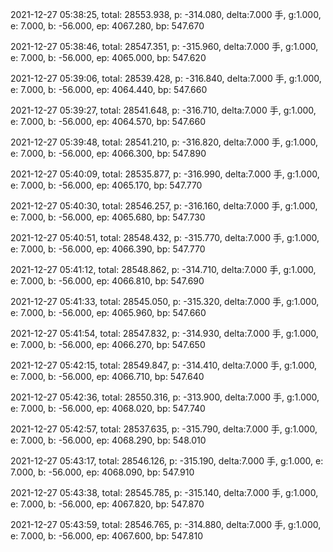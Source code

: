2021-12-27 05:38:25, total: 28553.938, p: -314.080, delta:7.000 手, g:1.000, e: 7.000, b: -56.000, ep: 4067.280, bp: 547.670

2021-12-27 05:38:46, total: 28547.351, p: -315.960, delta:7.000 手, g:1.000, e: 7.000, b: -56.000, ep: 4065.000, bp: 547.620

2021-12-27 05:39:06, total: 28539.428, p: -316.840, delta:7.000 手, g:1.000, e: 7.000, b: -56.000, ep: 4064.440, bp: 547.660

2021-12-27 05:39:27, total: 28541.648, p: -316.710, delta:7.000 手, g:1.000, e: 7.000, b: -56.000, ep: 4064.570, bp: 547.660

2021-12-27 05:39:48, total: 28541.210, p: -316.820, delta:7.000 手, g:1.000, e: 7.000, b: -56.000, ep: 4066.300, bp: 547.890

2021-12-27 05:40:09, total: 28535.877, p: -316.990, delta:7.000 手, g:1.000, e: 7.000, b: -56.000, ep: 4065.170, bp: 547.770

2021-12-27 05:40:30, total: 28546.257, p: -316.160, delta:7.000 手, g:1.000, e: 7.000, b: -56.000, ep: 4065.680, bp: 547.730

2021-12-27 05:40:51, total: 28548.432, p: -315.770, delta:7.000 手, g:1.000, e: 7.000, b: -56.000, ep: 4066.390, bp: 547.770

2021-12-27 05:41:12, total: 28548.862, p: -314.710, delta:7.000 手, g:1.000, e: 7.000, b: -56.000, ep: 4066.810, bp: 547.690

2021-12-27 05:41:33, total: 28545.050, p: -315.320, delta:7.000 手, g:1.000, e: 7.000, b: -56.000, ep: 4065.960, bp: 547.660

2021-12-27 05:41:54, total: 28547.832, p: -314.930, delta:7.000 手, g:1.000, e: 7.000, b: -56.000, ep: 4066.270, bp: 547.650

2021-12-27 05:42:15, total: 28549.847, p: -314.410, delta:7.000 手, g:1.000, e: 7.000, b: -56.000, ep: 4066.710, bp: 547.640

2021-12-27 05:42:36, total: 28550.316, p: -313.900, delta:7.000 手, g:1.000, e: 7.000, b: -56.000, ep: 4068.020, bp: 547.740

2021-12-27 05:42:57, total: 28537.635, p: -315.790, delta:7.000 手, g:1.000, e: 7.000, b: -56.000, ep: 4068.290, bp: 548.010

2021-12-27 05:43:17, total: 28546.126, p: -315.190, delta:7.000 手, g:1.000, e: 7.000, b: -56.000, ep: 4068.090, bp: 547.910

2021-12-27 05:43:38, total: 28545.785, p: -315.140, delta:7.000 手, g:1.000, e: 7.000, b: -56.000, ep: 4067.820, bp: 547.870

2021-12-27 05:43:59, total: 28546.765, p: -314.880, delta:7.000 手, g:1.000, e: 7.000, b: -56.000, ep: 4067.600, bp: 547.810